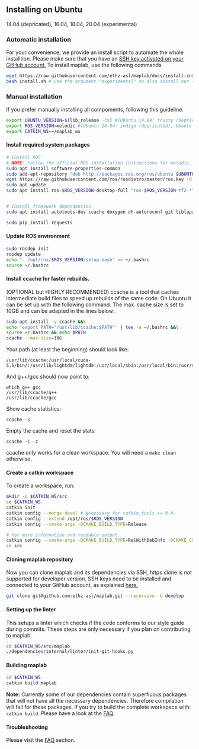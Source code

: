 ## Installing on Ubuntu 
14.04 (depricated), 16.04, 18.04, 20.04 (experimental)
### Automatic installation
For your convenience, we provide an install script to automate the whole installtion. Please make sure that you have an [SSH key activated on your GitHub account.](https://help.github.com/en/github/authenticating-to-github/generating-a-new-ssh-key-and-adding-it-to-the-ssh-agent)
To install maplab, use the following commands
```bash
wget https://raw.githubusercontent.com/ethz-asl/maplab/docs/install-instructions/install.sh
bash install.sh # Use the argument "experimental" to also install our latest features if your are eligible. Do not use sudo.
```

### Manual installation
If you prefer manually installing all compoments, following this guideline.

```bash 
export UBUNTU_VERSION=$(lsb_release -cs) #(Ubuntu 14.04: trusty (depricated), Ubuntu 16.04: xenial, Ubuntu 18.04: bionic, Ubuntu 20.04: focal (experimental))
export ROS_VERSION=melodic #(Ubuntu 14.04: indigo (depricated), Ubuntu 16.04: kinetic, Ubuntu 18.04: melodic, Ubuntu 20.04: noetic (experimental))
export CATKIN_WS=~/maplab_ws
```

#### Install required system packages
```bash
# Install ROS
# NOTE: Follow the official ROS installation instructions for melodic.
sudo apt install software-properties-common
sudo add-apt-repository "deb http://packages.ros.org/ros/ubuntu $UBUNTU_VERSION main"
wget https://raw.githubusercontent.com/ros/rosdistro/master/ros.key -O - | sudo apt-key add -
sudo apt update
sudo apt install ros-$ROS_VERSION-desktop-full "ros-$ROS_VERSION-tf2-*" "ros-$ROS_VERSION-camera-info-manager*" --yes


# Install framework dependencies.
sudo apt install autotools-dev ccache doxygen dh-autoreconf git liblapack-dev libblas-dev libgtest-dev libreadline-dev libssh2-1-dev pylint clang-format-3.9 python-autopep8 python-catkin-tools python-pip python-git python-setuptools python-termcolor python-wstool libatlas3-base --yes

sudo pip install requests
```

#### Update ROS environment

```bash
sudo rosdep init
rosdep update
echo ". /opt/ros/$ROS_VERSION/setup.bash" >> ~/.bashrc
source ~/.bashrc
```

#### Install ccache for faster rebuilds.
(OPTIONAL but HIGHLY RECOMMENDED)
ccache is a tool that caches intermediate build files to speed up rebuilds of the same code. On Ubuntu it can be set up with the following command. The max. cache size is set to 10GB and can be adapted in the lines below:

```bash
sudo apt install -y ccache &&\
echo 'export PATH="/usr/lib/ccache:$PATH"' | tee -a ~/.bashrc &&\
source ~/.bashrc && echo $PATH
ccache --max-size=10G
```
Your path (at least the beginning) should look like:
```
/usr/lib/ccache:/usr/local/cuda-5.5/bin/:/usr/lib/lightdm/lightdm:/usr/local/sbin:/usr/local/bin:/usr/sbin:/usr/bin:/sbin:/bin:/usr/games
```
And g++/gcc should now point to:
```
which g++ gcc
/usr/lib/ccache/g++
/usr/lib/ccache/gcc
```
Show cache statistics:
```
ccache -s
```
Empty the cache and reset the stats:
```
ccache -C -z
```
ccache only works for a clean workspace. You will need a `make clean` otherwise.
#### Create a catkin workspace

To create a workspace, run:
```bash
mkdir -p $CATKIN_WS/src
cd $CATKIN_WS
catkin init
catkin config --merge-devel # Necessary for catkin_tools >= 0.4.
catkin config --extend /opt/ros/$ROS_VERSION
catkin config --cmake-args -DCMAKE_BUILD_TYPE=Release

# For more informative and readable output.
catkin config --cmake-args -DCMAKE_BUILD_TYPE=RelWithDebInfo -DCMAKE_CXX_FLAGS=-fdiagnostics-color
cd src
```

#### Cloning maplab repository
Now you can clone maplab and its dependencies via SSH, https clone is not supported for developer version.
SSH keys need to be installed and connected to your GitHub account, as explained [here.](https://help.github.com/en/github/authenticating-to-github/generating-a-new-ssh-key-and-adding-it-to-the-ssh-agent)

```bash
git clone git@github.com:ethz-asl/maplab.git --recursive -b develop
```

#### Setting up the linter
This setups a linter which checks if the code conforms to our style guide during commits.
These steps are only necessary if you plan on contributing to maplab.

```bash
cd $CATKIN_WS/src/maplab
./dependencies/internal/linter/init-git-hooks.py
```

#### Building maplab
```bash
cd $CATKIN_WS
catkin build maplab
```
**Note:** Currently some of our dependencies contain superfluous packages that will not have all the necessary dependencies. Therefore compilation will fail for these packages, if you try to build the complete workspace with: `catkin build`. Please have a look at the [FAQ](../overview_and_introduction/D_FAQ.md).

#### Troubleshooting

Please visit the [FAQ](../overview_and_introduction/D_FAQ.md) section.
